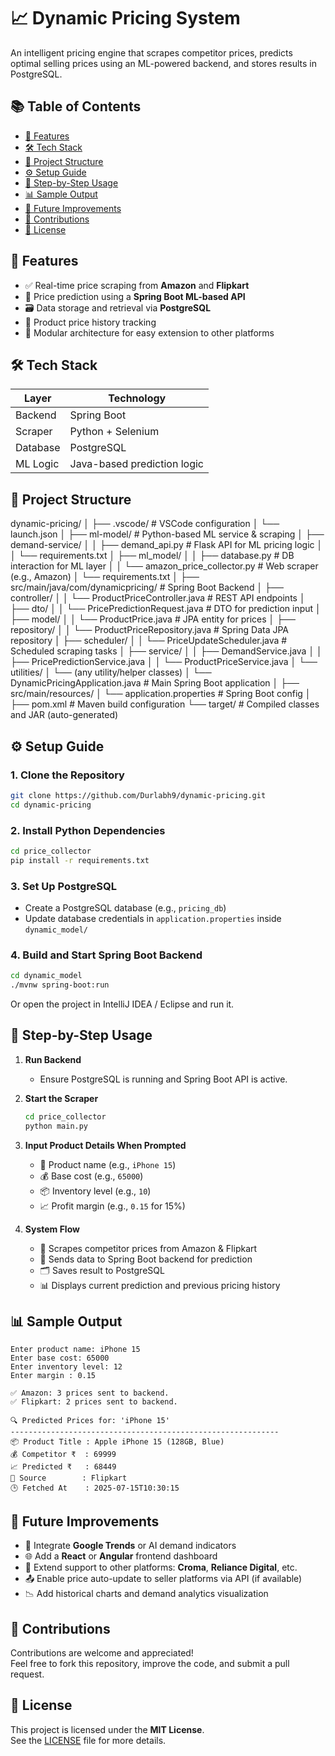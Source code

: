 
# 📈 Dynamic Pricing System

An intelligent pricing engine that scrapes competitor prices, predicts optimal selling prices using an ML-powered backend, and stores results in PostgreSQL.

## 📚 Table of Contents

- [🚀 Features](#-features)
- [🛠️ Tech Stack](#️-tech-stack)
- [📁 Project Structure](#-project-structure)
- [⚙️ Setup Guide](#️-setup-guide)
- [🧩 Step-by-Step Usage](#-step-by-step-usage)
- [📊 Sample Output](#-sample-output)
- [📌 Future Improvements](#-future-improvements)
- [🤝 Contributions](#-contributions)
- [📄 License](#-license)

## 🚀 Features

- ✅ Real-time price scraping from **Amazon** and **Flipkart**
- 🧠 Price prediction using a **Spring Boot ML-based API**
- 🗃️ Data storage and retrieval via **PostgreSQL**
- 🔁 Product price history tracking
- 🧩 Modular architecture for easy extension to other platforms

## 🛠️ Tech Stack

| Layer      | Technology             |
|------------|------------------------|
| Backend    | Spring Boot            |
| Scraper    | Python + Selenium      |
| Database   | PostgreSQL             |
| ML Logic   | Java-based prediction logic |

## 📁 Project Structure
dynamic-pricing/
│
├── .vscode/                          # VSCode configuration
│   └── launch.json
│
├── ml-model/                         # Python-based ML service & scraping
│   ├── demand-service/
│   │   ├── demand_api.py            # Flask API for ML pricing logic
│   │   └── requirements.txt
│   ├── ml_model/
│   │   ├── database.py              # DB interaction for ML layer
│   │   └── amazon_price_collector.py  # Web scraper (e.g., Amazon)
│   └── requirements.txt
│
├── src/main/java/com/dynamicpricing/  # Spring Boot Backend
│   ├── controller/
│   │   └── ProductPriceController.java  # REST API endpoints
│   ├── dto/
│   │   └── PricePredictionRequest.java # DTO for prediction input
│   ├── model/
│   │   └── ProductPrice.java           # JPA entity for prices
│   ├── repository/
│   │   └── ProductPriceRepository.java # Spring Data JPA repository
│   ├── scheduler/
│   │   └── PriceUpdateScheduler.java   # Scheduled scraping tasks
│   ├── service/
│   │   ├── DemandService.java
│   │   ├── PricePredictionService.java
│   │   └── ProductPriceService.java
│   └── utilities/
│       └── (any utility/helper classes)
│   └── DynamicPricingApplication.java  # Main Spring Boot application
│
├── src/main/resources/
│   └── application.properties         # Spring Boot config
│
├── pom.xml                            # Maven build configuration
└── target/                            # Compiled classes and JAR (auto-generated)


## ⚙️ Setup Guide

### 1. Clone the Repository

```bash
git clone https://github.com/Durlabh9/dynamic-pricing.git
cd dynamic-pricing
```

### 2. Install Python Dependencies

```bash
cd price_collector
pip install -r requirements.txt
```

### 3. Set Up PostgreSQL

- Create a PostgreSQL database (e.g., `pricing_db`)
- Update database credentials in `application.properties` inside `dynamic_model/`

### 4. Build and Start Spring Boot Backend

```bash
cd dynamic_model
./mvnw spring-boot:run
```

Or open the project in IntelliJ IDEA / Eclipse and run it.

## 🧩 Step-by-Step Usage

1. **Run Backend**
   - Ensure PostgreSQL is running and Spring Boot API is active.

2. **Start the Scraper**
   ```bash
   cd price_collector
   python main.py
   ```

3. **Input Product Details When Prompted**
   - 📝 Product name (e.g., `iPhone 15`)
   - 💰 Base cost (e.g., `65000`)
   - 📦 Inventory level (e.g., `10`)
   - 📈 Profit margin (e.g., `0.15` for 15%)

4. **System Flow**
   - 🛒 Scrapes competitor prices from Amazon & Flipkart
   - 🧠 Sends data to Spring Boot backend for prediction
   - 🗂️ Saves result to PostgreSQL
   - 📊 Displays current prediction and previous pricing history

## 📊 Sample Output

```
Enter product name: iPhone 15
Enter base cost: 65000
Enter inventory level: 12
Enter margin : 0.15

✅ Amazon: 3 prices sent to backend.
✅ Flipkart: 2 prices sent to backend.

🔍 Predicted Prices for: 'iPhone 15'
------------------------------------------------------------
📦 Product Title : Apple iPhone 15 (128GB, Blue)
💰 Competitor ₹  : 69999
📈 Predicted ₹   : 68449
🔗 Source        : Flipkart
🕒 Fetched At    : 2025-07-15T10:30:15
```

## 📌 Future Improvements

- 🔮 Integrate **Google Trends** or AI demand indicators
- 🌐 Add a **React** or **Angular** frontend dashboard
- 🧩 Extend support to other platforms: **Croma**, **Reliance Digital**, etc.
- 📤 Enable price auto-update to seller platforms via API (if available)
- 📉 Add historical charts and demand analytics visualization

## 🤝 Contributions

Contributions are welcome and appreciated!  
Feel free to fork this repository, improve the code, and submit a pull request.

## 📄 License

This project is licensed under the **MIT License**.  
See the [LICENSE](LICENSE) file for more details.
